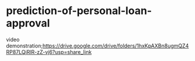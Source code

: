 # prediction-of-personal-loan-approval
video demonstration;https://drive.google.com/drive/folders/1hxKpAXBn8ugmQZ4RP87LQjRlR-zZ-vj6?usp=share_link
